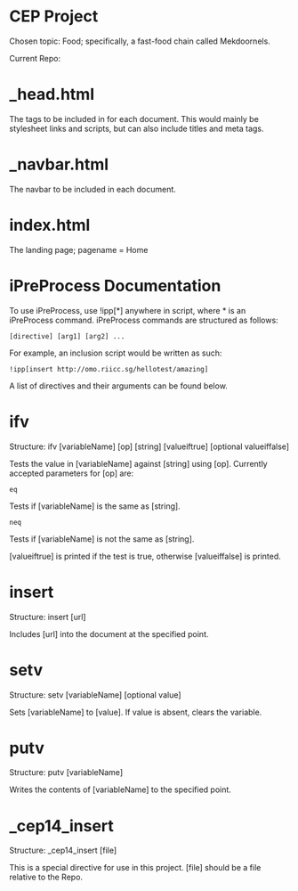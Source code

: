 CEP Project
===========

Chosen topic: Food; specifically, a fast-food chain called Mekdoornels.

Current Repo:

_head.html
==========
The tags to be included in <head> for each document. This would mainly be stylesheet links and scripts, but can also include titles and meta tags.

_navbar.html
============
The navbar to be included in each document.

index.html
==========
The landing page; pagename = Home

iPreProcess Documentation
=========================

To use iPreProcess, use !ipp[*] anywhere in script, where * is an iPreProcess command.
iPreProcess commands are structured as follows:

	[directive] [arg1] [arg2] ...

For example, an inclusion script would be written as such:

	!ipp[insert http://omo.riicc.sg/hellotest/amazing]

A list of directives and their arguments can be found below.

ifv
===
Structure: ifv [variableName] [op] [string] [valueiftrue] [optional valueiffalse]

Tests the value in [variableName] against [string] using [op]. Currently accepted parameters for [op] are:

	eq

Tests if [variableName] is the same as [string].

	neq

Tests if [variableName] is not the same as [string].

[valueiftrue] is printed if the test is true, otherwise [valueiffalse] is printed.

insert
======
Structure: insert [url]

Includes [url] into the document at the specified point.

setv
====
Structure: setv [variableName] [optional value]

Sets [variableName] to [value]. If value is absent, clears the variable.

putv
====
Structure: putv [variableName]

Writes the contents of [variableName] to the specified point.

_cep14_insert
=============
Structure: _cep14_insert [file]

This is a special directive for use in this project. [file] should be a file relative to the Repo.
